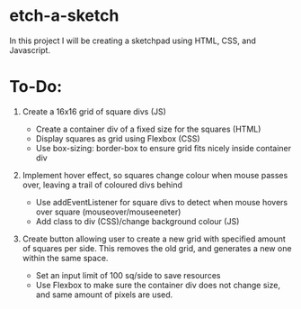 # etch-a-sketch

In this project I will be creating a sketchpad using HTML, CSS, and Javascript.

# To-Do:
1. Create a 16x16 grid of square divs (JS)
    - Create a container div of a fixed size for the squares (HTML)
    - Display squares as grid using Flexbox (CSS)
    - Use box-sizing: border-box to ensure grid fits nicely inside container div

2. Implement hover effect, so squares change colour when mouse passes over, leaving a trail of coloured divs behind
    - Use addEventListener for square divs to detect when mouse hovers over square (mouseover/mouseeneter)
    - Add class to div (CSS)/change background colour (JS)

3. Create button allowing user to create a new grid with specified amount of squares per side. This removes the old grid, and generates a new one within the same space.
    - Set an input limit of 100 sq/side to save resources
    - Use Flexbox to make sure the container div does not change size, and same amount of pixels are used.